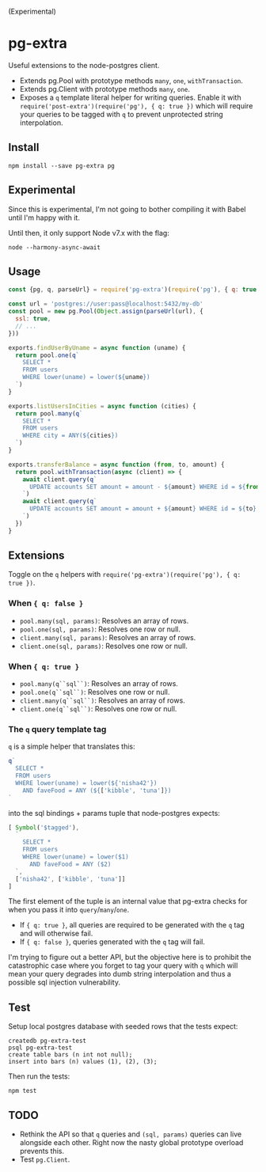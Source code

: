 
(Experimental)

# pg-extra

Useful extensions to the node-postgres client.

- Extends pg.Pool with prototype methods `many`, `one`, `withTransaction`.
- Extends pg.Client with prototype methods `many`, `one`.
- Exposes a `q` template literal helper for writing queries.
  Enable it with `require('post-extra')(require('pg'), { q: true })`
  which will require your queries to be tagged with `q` to prevent
  unprotected string interpolation.

## Install

    npm install --save pg-extra pg

## Experimental

Since this is experimental, I'm not going to bother compiling it with Babel
until I'm happy with it.

Until then, it only support Node v7.x with the flag:

    node --harmony-async-await

## Usage

``` javascript
const {pg, q, parseUrl} = require('pg-extra')(require('pg'), { q: true })

const url = 'postgres://user:pass@localhost:5432/my-db'
const pool = new pg.Pool(Object.assign(parseUrl(url), {
  ssl: true,
  // ...
}))

exports.findUserByUname = async function (uname) {
  return pool.one(q`
    SELECT *
    FROM users
    WHERE lower(uname) = lower(${uname})
  `)
}

exports.listUsersInCities = async function (cities) {
  return pool.many(q`
    SELECT *
    FROM users
    WHERE city = ANY(${cities})
  `)
}

exports.transferBalance = async function (from, to, amount) {
  return pool.withTransaction(async (client) => {
    await client.query(q`
      UPDATE accounts SET amount = amount - ${amount} WHERE id = ${from}
    `)
    await client.query(q`
      UPDATE accounts SET amount = amount + ${amount} WHERE id = ${to}
    `)
  })
}
```

## Extensions

Toggle on the `q` helpers with `require('pg-extra')(require('pg'), { q: true })`.

### When `{ q: false }`

- `pool.many(sql, params)`: Resolves an array of rows.
- `pool.one(sql, params)`: Resolves one row or null.
- `client.many(sql, params)`: Resolves an array of rows.
- `client.one(sql, params)`: Resolves one row or null.

### When `{ q: true }`

- `pool.many(q``sql``)`: Resolves an array of rows.
- `pool.one(q``sql``)`: Resolves one row or null.
- `client.many(q``sql``)`: Resolves an array of rows.
- `client.one(q``sql``)`: Resolves one row or null.

### The `q` query template tag

`q` is a simple helper that translates this:

``` javascript
q`
  SELECT *
  FROM users
  WHERE lower(uname) = lower(${'nisha42'})
    AND faveFood = ANY (${['kibble', 'tuna']})
`
```

into the sql bindings + params tuple that node-postgres expects:

``` javascript
[ Symbol('$tagged'),
  `
    SELECT *
    FROM users
    WHERE lower(uname) = lower($1)
      AND faveFood = ANY ($2)
  `,
  ['nisha42', ['kibble', 'tuna']]
]
```

The first element of the tuple is an internal value that pg-extra checks for
when you pass it into `query`/`many`/`one`.

- If `{ q: true }`, all queries are required to be generated with
  the `q` tag and will otherwise fail.
- If `{ q: false }`, queries generated with the `q` tag will fail.

I'm trying to figure out a better API, but the objective here is to prohibit the
catastrophic case where you forget to tag your query with `q` which
will mean your query degrades into dumb string interpolation and thus
a possible sql injection vulnerability.

## Test

Setup local postgres database with seeded rows that the tests expect:

    createdb pg-extra-test
    psql pg-extra-test
    create table bars (n int not null);
    insert into bars (n) values (1), (2), (3);

Then run the tests:

    npm test

## TODO

- Rethink the API so that `q` queries and `(sql, params)` queries can
  live alongside each other. Right now the nasty global prototype overload
  prevents this.
- Test `pg.Client`.
